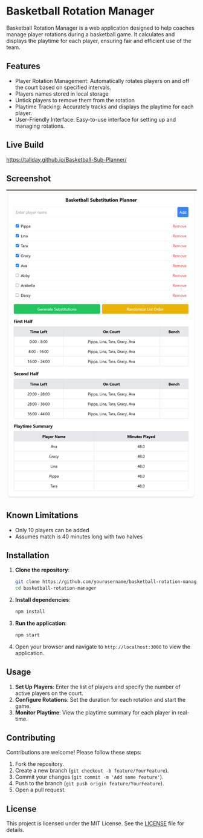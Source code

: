 # Basketball Rotation Manager

Basketball Rotation Manager is a web application designed to help coaches manage player rotations during a basketball game. It calculates and displays the playtime for each player, ensuring fair and efficient use of the team.

## Features

- Player Rotation Management: Automatically rotates players on and off the court based on specified intervals.
- Players names stored in local storage
- Untick players to remove them from the rotation
- Playtime Tracking: Accurately tracks and displays the playtime for each player.
- User-Friendly Interface: Easy-to-use interface for setting up and managing rotations.

## Live Build

https://tallday.github.io/Basketball-Sub-Planner/

## Screenshot
![Substitution Planner Screenshot](./subPlanner.png)

## Known Limitations
- Only 10 players can be added
- Assumes match is 40 minutes long with two halves


## Installation

1. **Clone the repository**:
   ```bash
   git clone https://github.com/yourusername/basketball-rotation-manager.git
   cd basketball-rotation-manager
   ```

2. **Install dependencies**:
   ```bash
   npm install
   ```

3. **Run the application**:
   ```bash
   npm start
   ```

4. Open your browser and navigate to `http://localhost:3000` to view the application.

## Usage

1. **Set Up Players**: Enter the list of players and specify the number of active players on the court.
2. **Configure Rotations**: Set the duration for each rotation and start the game.
3. **Monitor Playtime**: View the playtime summary for each player in real-time.

## Contributing

Contributions are welcome! Please follow these steps:

1. Fork the repository.
2. Create a new branch (`git checkout -b feature/YourFeature`).
3. Commit your changes (`git commit -m 'Add some feature'`).
4. Push to the branch (`git push origin feature/YourFeature`).
5. Open a pull request.

## License

This project is licensed under the MIT License. See the [LICENSE](LICENSE) file for details.

